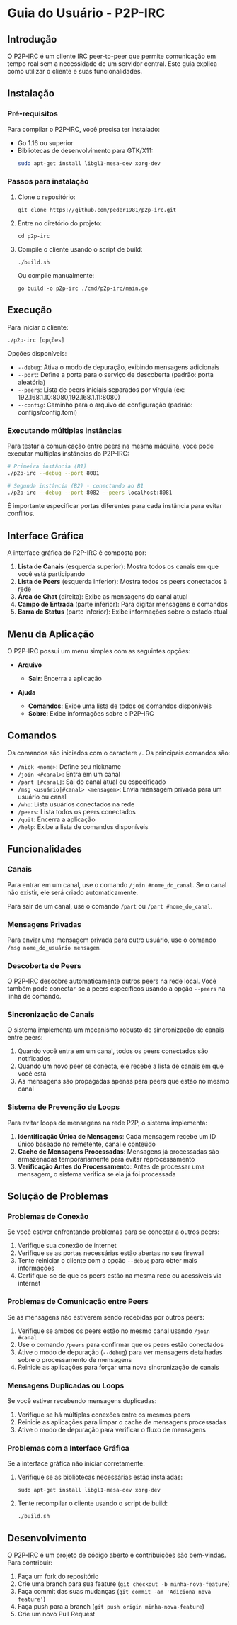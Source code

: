 # Guia do Usuário - P2P-IRC

## Introdução

O P2P-IRC é um cliente IRC peer-to-peer que permite comunicação em tempo real sem a necessidade de um servidor central. Este guia explica como utilizar o cliente e suas funcionalidades.

## Instalação

### Pré-requisitos

Para compilar o P2P-IRC, você precisa ter instalado:

- Go 1.16 ou superior
- Bibliotecas de desenvolvimento para GTK/X11:
  ```bash
  sudo apt-get install libgl1-mesa-dev xorg-dev
  ```

### Passos para instalação

1. Clone o repositório:
   ```
   git clone https://github.com/peder1981/p2p-irc.git
   ```

2. Entre no diretório do projeto:
   ```
   cd p2p-irc
   ```

3. Compile o cliente usando o script de build:
   ```
   ./build.sh
   ```
   
   Ou compile manualmente:
   ```
   go build -o p2p-irc ./cmd/p2p-irc/main.go
   ```

## Execução

Para iniciar o cliente:

```
./p2p-irc [opções]
```

Opções disponíveis:
- `--debug`: Ativa o modo de depuração, exibindo mensagens adicionais
- `--port`: Define a porta para o serviço de descoberta (padrão: porta aleatória)
- `--peers`: Lista de peers iniciais separados por vírgula (ex: 192.168.1.10:8080,192.168.1.11:8080)
- `--config`: Caminho para o arquivo de configuração (padrão: configs/config.toml)

### Executando múltiplas instâncias

Para testar a comunicação entre peers na mesma máquina, você pode executar múltiplas instâncias do P2P-IRC:

```bash
# Primeira instância (B1)
./p2p-irc --debug --port 8081

# Segunda instância (B2) - conectando ao B1
./p2p-irc --debug --port 8082 --peers localhost:8081
```

É importante especificar portas diferentes para cada instância para evitar conflitos.

## Interface Gráfica

A interface gráfica do P2P-IRC é composta por:

1. **Lista de Canais** (esquerda superior): Mostra todos os canais em que você está participando
2. **Lista de Peers** (esquerda inferior): Mostra todos os peers conectados à rede
3. **Área de Chat** (direita): Exibe as mensagens do canal atual
4. **Campo de Entrada** (parte inferior): Para digitar mensagens e comandos
5. **Barra de Status** (parte inferior): Exibe informações sobre o estado atual

## Menu da Aplicação

O P2P-IRC possui um menu simples com as seguintes opções:

- **Arquivo**
  - **Sair**: Encerra a aplicação

- **Ajuda**
  - **Comandos**: Exibe uma lista de todos os comandos disponíveis
  - **Sobre**: Exibe informações sobre o P2P-IRC

## Comandos

Os comandos são iniciados com o caractere `/`. Os principais comandos são:

- `/nick <nome>`: Define seu nickname
- `/join <#canal>`: Entra em um canal
- `/part [#canal]`: Sai do canal atual ou especificado
- `/msg <usuário|#canal> <mensagem>`: Envia mensagem privada para um usuário ou canal
- `/who`: Lista usuários conectados na rede
- `/peers`: Lista todos os peers conectados
- `/quit`: Encerra a aplicação
- `/help`: Exibe a lista de comandos disponíveis

## Funcionalidades

### Canais

Para entrar em um canal, use o comando `/join #nome_do_canal`. Se o canal não existir, ele será criado automaticamente.

Para sair de um canal, use o comando `/part` ou `/part #nome_do_canal`.

### Mensagens Privadas

Para enviar uma mensagem privada para outro usuário, use o comando `/msg nome_do_usuário mensagem`.

### Descoberta de Peers

O P2P-IRC descobre automaticamente outros peers na rede local. Você também pode conectar-se a peers específicos usando a opção `--peers` na linha de comando.

### Sincronização de Canais

O sistema implementa um mecanismo robusto de sincronização de canais entre peers:

1. Quando você entra em um canal, todos os peers conectados são notificados
2. Quando um novo peer se conecta, ele recebe a lista de canais em que você está
3. As mensagens são propagadas apenas para peers que estão no mesmo canal

### Sistema de Prevenção de Loops

Para evitar loops de mensagens na rede P2P, o sistema implementa:

1. **Identificação Única de Mensagens**: Cada mensagem recebe um ID único baseado no remetente, canal e conteúdo
2. **Cache de Mensagens Processadas**: Mensagens já processadas são armazenadas temporariamente para evitar reprocessamento
3. **Verificação Antes do Processamento**: Antes de processar uma mensagem, o sistema verifica se ela já foi processada

## Solução de Problemas

### Problemas de Conexão

Se você estiver enfrentando problemas para se conectar a outros peers:

1. Verifique sua conexão de internet
2. Verifique se as portas necessárias estão abertas no seu firewall
3. Tente reiniciar o cliente com a opção `--debug` para obter mais informações
4. Certifique-se de que os peers estão na mesma rede ou acessíveis via internet

### Problemas de Comunicação entre Peers

Se as mensagens não estiverem sendo recebidas por outros peers:

1. Verifique se ambos os peers estão no mesmo canal usando `/join #canal`
2. Use o comando `/peers` para confirmar que os peers estão conectados
3. Ative o modo de depuração (`--debug`) para ver mensagens detalhadas sobre o processamento de mensagens
4. Reinicie as aplicações para forçar uma nova sincronização de canais

### Mensagens Duplicadas ou Loops

Se você estiver recebendo mensagens duplicadas:

1. Verifique se há múltiplas conexões entre os mesmos peers
2. Reinicie as aplicações para limpar o cache de mensagens processadas
3. Ative o modo de depuração para verificar o fluxo de mensagens

### Problemas com a Interface Gráfica

Se a interface gráfica não iniciar corretamente:

1. Verifique se as bibliotecas necessárias estão instaladas:
   ```
   sudo apt-get install libgl1-mesa-dev xorg-dev
   ```
2. Tente recompilar o cliente usando o script de build:
   ```
   ./build.sh
   ```

## Desenvolvimento

O P2P-IRC é um projeto de código aberto e contribuições são bem-vindas. Para contribuir:

1. Faça um fork do repositório
2. Crie uma branch para sua feature (`git checkout -b minha-nova-feature`)
3. Faça commit das suas mudanças (`git commit -am 'Adiciona nova feature'`)
4. Faça push para a branch (`git push origin minha-nova-feature`)
5. Crie um novo Pull Request
